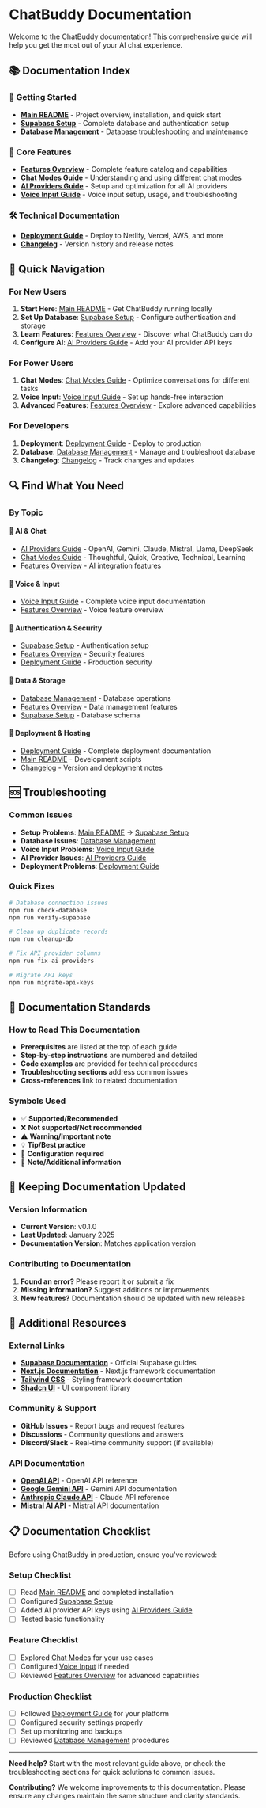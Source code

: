 # ChatBuddy Documentation

Welcome to the ChatBuddy documentation! This comprehensive guide will help you get the most out of your AI chat experience.

## 📚 Documentation Index

### 🚀 Getting Started
- **[Main README](../README.md)** - Project overview, installation, and quick start
- **[Supabase Setup](../SUPABASE_SETUP.md)** - Complete database and authentication setup
- **[Database Management](../DATABASE_MANAGEMENT.md)** - Database troubleshooting and maintenance

### 🎯 Core Features
- **[Features Overview](FEATURES_OVERVIEW.md)** - Complete feature catalog and capabilities
- **[Chat Modes Guide](CHAT_MODES_GUIDE.md)** - Understanding and using different chat modes
- **[AI Providers Guide](AI_PROVIDERS_GUIDE.md)** - Setup and optimization for all AI providers
- **[Voice Input Guide](VOICE_INPUT_GUIDE.md)** - Voice input setup, usage, and troubleshooting

### 🛠️ Technical Documentation
- **[Deployment Guide](DEPLOYMENT_GUIDE.md)** - Deploy to Netlify, Vercel, AWS, and more
- **[Changelog](../CHANGELOG.md)** - Version history and release notes

## 🎯 Quick Navigation

### For New Users
1. **Start Here**: [Main README](../README.md) - Get ChatBuddy running locally
2. **Set Up Database**: [Supabase Setup](../SUPABASE_SETUP.md) - Configure authentication and storage
3. **Learn Features**: [Features Overview](FEATURES_OVERVIEW.md) - Discover what ChatBuddy can do
4. **Configure AI**: [AI Providers Guide](AI_PROVIDERS_GUIDE.md) - Add your AI provider API keys

### For Power Users
1. **Chat Modes**: [Chat Modes Guide](CHAT_MODES_GUIDE.md) - Optimize conversations for different tasks
2. **Voice Input**: [Voice Input Guide](VOICE_INPUT_GUIDE.md) - Set up hands-free interaction
3. **Advanced Features**: [Features Overview](FEATURES_OVERVIEW.md) - Explore advanced capabilities

### For Developers
1. **Deployment**: [Deployment Guide](DEPLOYMENT_GUIDE.md) - Deploy to production
2. **Database**: [Database Management](../DATABASE_MANAGEMENT.md) - Manage and troubleshoot database
3. **Changelog**: [Changelog](../CHANGELOG.md) - Track changes and updates

## 🔍 Find What You Need

### By Topic

#### 🤖 AI & Chat
- [AI Providers Guide](AI_PROVIDERS_GUIDE.md) - OpenAI, Gemini, Claude, Mistral, Llama, DeepSeek
- [Chat Modes Guide](CHAT_MODES_GUIDE.md) - Thoughtful, Quick, Creative, Technical, Learning
- [Features Overview](FEATURES_OVERVIEW.md#ai-integration-features) - AI integration features

#### 🎤 Voice & Input
- [Voice Input Guide](VOICE_INPUT_GUIDE.md) - Complete voice input documentation
- [Features Overview](FEATURES_OVERVIEW.md#voice--input-features) - Voice feature overview

#### 🔐 Authentication & Security
- [Supabase Setup](../SUPABASE_SETUP.md) - Authentication setup
- [Features Overview](FEATURES_OVERVIEW.md#authentication--security) - Security features
- [Deployment Guide](DEPLOYMENT_GUIDE.md#security-considerations) - Production security

#### 💾 Data & Storage
- [Database Management](../DATABASE_MANAGEMENT.md) - Database operations
- [Features Overview](FEATURES_OVERVIEW.md#data-management) - Data management features
- [Supabase Setup](../SUPABASE_SETUP.md#step-3-set-up-database-schema) - Database schema

#### 🚀 Deployment & Hosting
- [Deployment Guide](DEPLOYMENT_GUIDE.md) - Complete deployment documentation
- [Main README](../README.md#available-scripts) - Development scripts
- [Changelog](../CHANGELOG.md) - Version and deployment notes

## 🆘 Troubleshooting

### Common Issues
- **Setup Problems**: [Main README](../README.md#getting-started) → [Supabase Setup](../SUPABASE_SETUP.md)
- **Database Issues**: [Database Management](../DATABASE_MANAGEMENT.md)
- **Voice Input Problems**: [Voice Input Guide](VOICE_INPUT_GUIDE.md#troubleshooting)
- **AI Provider Issues**: [AI Providers Guide](AI_PROVIDERS_GUIDE.md#troubleshooting)
- **Deployment Problems**: [Deployment Guide](DEPLOYMENT_GUIDE.md#troubleshooting)

### Quick Fixes
```bash
# Database connection issues
npm run check-database
npm run verify-supabase

# Clean up duplicate records
npm run cleanup-db

# Fix API provider columns
npm run fix-ai-providers

# Migrate API keys
npm run migrate-api-keys
```

## 📖 Documentation Standards

### How to Read This Documentation
- **Prerequisites** are listed at the top of each guide
- **Step-by-step instructions** are numbered and detailed
- **Code examples** are provided for technical procedures
- **Troubleshooting sections** address common issues
- **Cross-references** link to related documentation

### Symbols Used
- ✅ **Supported/Recommended**
- ❌ **Not supported/Not recommended**
- ⚠️ **Warning/Important note**
- 💡 **Tip/Best practice**
- 🔧 **Configuration required**
- 📝 **Note/Additional information**

## 🔄 Keeping Documentation Updated

### Version Information
- **Current Version**: v0.1.0
- **Last Updated**: January 2025
- **Documentation Version**: Matches application version

### Contributing to Documentation
1. **Found an error?** Please report it or submit a fix
2. **Missing information?** Suggest additions or improvements
3. **New features?** Documentation should be updated with new releases

## 🌟 Additional Resources

### External Links
- **[Supabase Documentation](https://supabase.com/docs)** - Official Supabase guides
- **[Next.js Documentation](https://nextjs.org/docs)** - Next.js framework documentation
- **[Tailwind CSS](https://tailwindcss.com/docs)** - Styling framework documentation
- **[Shadcn UI](https://ui.shadcn.com/)** - UI component library

### Community & Support
- **GitHub Issues** - Report bugs and request features
- **Discussions** - Community questions and answers
- **Discord/Slack** - Real-time community support (if available)

### API Documentation
- **[OpenAI API](https://platform.openai.com/docs)** - OpenAI API reference
- **[Google Gemini API](https://ai.google.dev/docs)** - Gemini API documentation
- **[Anthropic Claude API](https://docs.anthropic.com/)** - Claude API reference
- **[Mistral AI API](https://docs.mistral.ai/)** - Mistral API documentation

## 📋 Documentation Checklist

Before using ChatBuddy in production, ensure you've reviewed:

### Setup Checklist
- [ ] Read [Main README](../README.md) and completed installation
- [ ] Configured [Supabase Setup](../SUPABASE_SETUP.md)
- [ ] Added AI provider API keys using [AI Providers Guide](AI_PROVIDERS_GUIDE.md)
- [ ] Tested basic functionality

### Feature Checklist
- [ ] Explored [Chat Modes](CHAT_MODES_GUIDE.md) for your use cases
- [ ] Configured [Voice Input](VOICE_INPUT_GUIDE.md) if needed
- [ ] Reviewed [Features Overview](FEATURES_OVERVIEW.md) for advanced capabilities

### Production Checklist
- [ ] Followed [Deployment Guide](DEPLOYMENT_GUIDE.md) for your platform
- [ ] Configured security settings properly
- [ ] Set up monitoring and backups
- [ ] Reviewed [Database Management](../DATABASE_MANAGEMENT.md) procedures

---

**Need help?** Start with the most relevant guide above, or check the troubleshooting sections for quick solutions to common issues.

**Contributing?** We welcome improvements to this documentation. Please ensure any changes maintain the same structure and clarity standards.